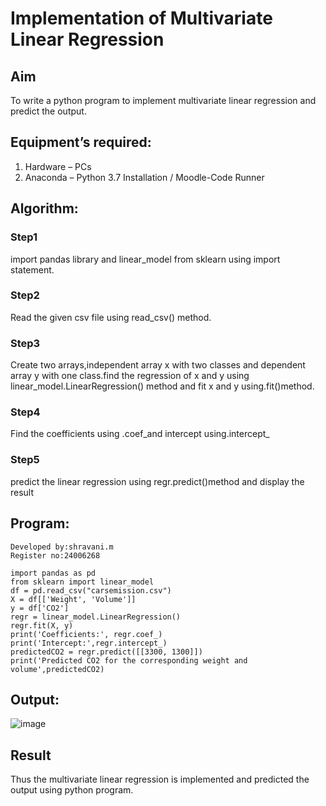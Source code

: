 # Implementation of Multivariate Linear Regression
## Aim
To write a python program to implement multivariate linear regression and predict the output.
## Equipment’s required:
1.	Hardware – PCs
2.	Anaconda – Python 3.7 Installation / Moodle-Code Runner
## Algorithm:
### Step1
import pandas library and linear_model from sklearn using import statement.


### Step2
Read the given csv file using read_csv() method.


### Step3
Create two arrays,independent array x with two classes and dependent array y with one class.find the regression of x and y using linear_model.LinearRegression() method and fit x and y using.fit()method.



### Step4
Find the coefficients using .coef_and intercept using.intercept_


### Step5
predict the linear regression using regr.predict()method and display the result


## Program:
```
Developed by:shravani.m
Register no:24006268
```
```
import pandas as pd
from sklearn import linear_model
df = pd.read_csv("carsemission.csv")
X = df[['Weight', 'Volume']]
y = df['CO2']
regr = linear_model.LinearRegression()
regr.fit(X, y)
print('Coefficients:', regr.coef_)
print('Intercept:',regr.intercept_)
predictedCO2 = regr.predict([[3300, 1300]])
print('Predicted CO2 for the corresponding weight and volume',predictedCO2)
```
## Output:
![image](https://github.com/user-attachments/assets/02c6a975-d888-4b59-95c9-061d7d7d3bf0)


## Result
Thus the multivariate linear regression is implemented and predicted the output using python program.
